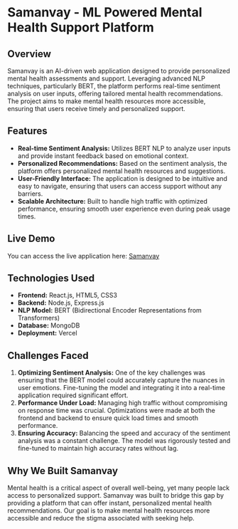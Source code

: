 # **Samanvay - ML Powered Mental Health Support Platform**

## **Overview**
Samanvay is an AI-driven web application designed to provide personalized mental health assessments and support. Leveraging advanced NLP techniques, particularly BERT, the platform performs real-time sentiment analysis on user inputs, offering tailored mental health recommendations. The project aims to make mental health resources more accessible, ensuring that users receive timely and personalized support.

## **Features**
- **Real-time Sentiment Analysis:** Utilizes BERT NLP to analyze user inputs and provide instant feedback based on emotional context.
- **Personalized Recommendations:** Based on the sentiment analysis, the platform offers personalized mental health resources and suggestions.
- **User-Friendly Interface:** The application is designed to be intuitive and easy to navigate, ensuring that users can access support without any barriers.
- **Scalable Architecture:** Built to handle high traffic with optimized performance, ensuring smooth user experience even during peak usage times.

## **Live Demo**
You can access the live application here: [Samanvay](https://samanvay.vercel.app/)

## **Technologies Used**
- **Frontend:** React.js, HTML5, CSS3
- **Backend:** Node.js, Express.js
- **NLP Model:** BERT (Bidirectional Encoder Representations from Transformers)
- **Database:** MongoDB
- **Deployment:** Vercel

## **Challenges Faced**
1. **Optimizing Sentiment Analysis:** One of the key challenges was ensuring that the BERT model could accurately capture the nuances in user emotions. Fine-tuning the model and integrating it into a real-time application required significant effort.
2. **Performance Under Load:** Managing high traffic without compromising on response time was crucial. Optimizations were made at both the frontend and backend to ensure quick load times and smooth performance.
3. **Ensuring Accuracy:** Balancing the speed and accuracy of the sentiment analysis was a constant challenge. The model was rigorously tested and fine-tuned to maintain high accuracy rates without lag.

## **Why We Built Samanvay**
Mental health is a critical aspect of overall well-being, yet many people lack access to personalized support. Samanvay was built to bridge this gap by providing a platform that can offer instant, personalized mental health recommendations. Our goal is to make mental health resources more accessible and reduce the stigma associated with seeking help.


